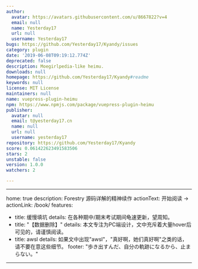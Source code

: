 ```yaml
---
author:
  avatar: https://avatars.githubusercontent.com/u/8667822?v=4
  email: null
  name: Yesterday17
  url: null
  username: Yesterday17
bugs: https://github.com/Yesterday17/Kyandy/issues
category: plugin
date: '2019-06-08T09:19:12.774Z'
deprecated: false
description: Moegirlpedia-like heimu.
downloads: null
homepage: https://github.com/Yesterday17/Kyandy#readme
keywords: null
license: MIT License
maintainers: null
name: vuepress-plugin-heimu
npm: https://www.npmjs.com/package/vuepress-plugin-heimu
publisher:
  avatar: null
  email: t@yesterday17.cn
  name: null
  url: null
  username: yesterday17
repository: https://github.com/Yesterday17/Kyandy
score: 0.061422623491583506
stars: 2
unstable: false
version: 1.0.0
watchers: 2

---
```


---
home: true
description: Forestry 源码详解的精神续作
actionText: 开始阅读 →
actionLink: /book/
features:
  - title: 缓慢填坑
    details: 在各种期中/期末考试期间龟速更新，望周知。
  - title: "【数据删除】"
    details: 本文专注为PC端设计，文中充斥着大量hover后可见的<black>，请谨慎阅读。
  - title: awsl
    details: 如果文中出现"awsl"，"真好啊，她们真好啊"之类的话，请不要在意这些细节。
footer: "歩き出すんだ、自分の軌跡になるから、止まらない。"
---

